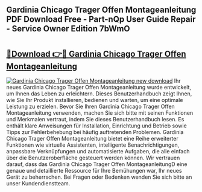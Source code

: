 ## Gardinia Chicago Trager Offen Montageanleitung PDF Download Free - Part-nQp User Guide Repair - Service Owner Edition 7bWmO

# <h2><a href="http://df7nyrt.blite.top/?on=Gardinia+Chicago+Trager+Offen+Montageanleitung">🔗Download 👉🔴 Gardinia Chicago Trager Offen Montageanleitung</a></h2>

[![Gardinia Chicago Trager Offen Montageanleitung new download](https://i.imgur.com/lujVjoI.png)](http://df7nyrt.blite.top/?on=Gardinia+Chicago+Trager+Offen+Montageanleitung)
Ihr neues Gardinia Chicago Trager Offen Montageanleitung wurde entwickelt, um Ihnen das Leben zu erleichtern. Dieses Benutzerhandbuch zeigt Ihnen, wie Sie Ihr Produkt installieren, bedienen und warten, um eine optimale Leistung zu erzielen. Bevor Sie Ihren Gardinia Chicago Trager Offen Montageanleitung verwenden, machen Sie sich bitte mit seinen Funktionen und Merkmalen vertraut, indem Sie dieses Benutzerhandbuch lesen. Es enthält klare Anweisungen für Installation, Einrichtung und Betrieb sowie Tipps zur Fehlerbehebung bei häufig auftretenden Problemen. Gardinia Chicago Trager Offen Montageanleitung bietet eine Reihe erweiterter Funktionen wie virtuelle Assistenten, intelligente Benachrichtigungen, anpassbare Verknüpfungen und automatisierte Aufgaben, die alle einfach über die Benutzeroberfläche gesteuert werden können. Wir vertrauen darauf, dass das Gardinia Chicago Trager Offen MontageanleitungD eine genaue und detaillierte Ressource für Ihre Bemühungen war, Ihr neues Gerät zu beherrschen. Bei Fragen oder Bedenken wenden Sie sich bitte an unser Kundendienstteam.
